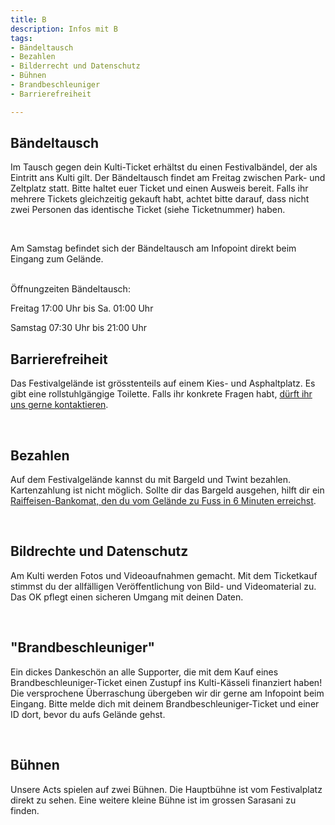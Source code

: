 ```yaml
---
title: B
description: Infos mit B
tags:
- Bändeltausch
- Bezahlen
- Bilderrecht und Datenschutz
- Bühnen
- Brandbeschleuniger
- Barrierefreiheit

---
```

## Bändeltausch

Im Tausch gegen dein Kulti-Ticket erhältst du einen Festivalbändel, der als Eintritt ans Kulti gilt. Der Bändeltausch findet am Freitag zwischen Park- und Zeltplatz statt. Bitte haltet euer Ticket und einen Ausweis bereit. Falls ihr mehrere Tickets gleichzeitig gekauft habt, achtet bitte darauf, dass nicht zwei Personen das identische Ticket (siehe Ticketnummer) haben.

<br />

Am Samstag befindet sich der Bändeltausch am Infopoint direkt beim Eingang zum Gelände.

<br />  
Öffnungzeiten Bändeltausch: 

Freitag 17:00 Uhr bis Sa. 01:00 Uhr

Samstag 07:30 Uhr bis 21:00 Uhr

## Barrierefreiheit

Das Festivalgelände ist grösstenteils auf einem Kies- und Asphaltplatz. Es gibt eine rollstuhlgängige Toilette. Falls ihr konkrete Fragen habt, [dürft ihr uns gerne kontaktieren](https://www.kulti22.ch/kontakt).

<br />

## Bezahlen

Auf dem Festivalgelände kannst du mit Bargeld und Twint bezahlen. Kartenzahlung ist nicht möglich. Sollte dir das Bargeld ausgehen, hilft dir ein [Raiffeisen-Bankomat, den du vom Gelände zu Fuss in 6 Minuten erreichst](https://goo.gl/maps/XHbWfL6nwAsiET8E6).

<br />

## Bildrechte und Datenschutz

Am Kulti werden Fotos und Videoaufnahmen gemacht. Mit dem Ticketkauf stimmst du der allfälligen Veröffentlichung von Bild- und Videomaterial zu. Das OK pflegt einen sicheren Umgang mit deinen Daten.

<br />

## "Brandbeschleuniger"

Ein dickes Dankeschön an alle Supporter, die mit dem Kauf eines Brandbeschleuniger-Ticket einen Zustupf ins Kulti-Kässeli finanziert haben! Die versprochene Überraschung übergeben wir dir gerne am Infopoint beim Eingang. Bitte melde dich mit deinem Brandbeschleuniger-Ticket und einer ID dort, bevor du aufs Gelände gehst.

<br />

## Bühnen

Unsere Acts spielen auf zwei Bühnen. Die Hauptbühne ist vom Festivalplatz direkt zu sehen. Eine weitere kleine Bühne ist im grossen Sarasani zu finden.